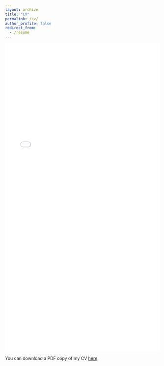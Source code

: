 ```yaml
---
layout: archive
title: "CV"
permalink: /cv/
author_profile: false
redirect_from:
  - /resume
---
```


<iframe src="/files/pdf/Jacobus_CV.pdf" width="100%" height="1000" frameborder="no" border="0" marginwidth="0" marginheight="0"></iframe>

You can download a PDF copy of my CV [here](/files/pdf/Jacobus_CV.pdf).
